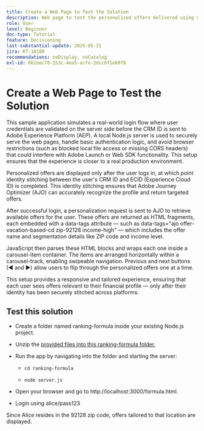 ```yaml
---
title: Create a Web Page to Test the Solution
description: Web page to test the personalized offers delivered using decisioning.
role: User
level: Beginner
doc-type: Tutorial
feature: Decisioning
last-substantial-update: 2025-05-31
jira: KT-18188
recommendations: noDisplay, noCatalog
exl-id: 6b1eec78-153c-4ea5-acfe-2dcc6f1e6078
---
```

# Create a Web Page to Test the Solution

This sample application simulates a real-world login flow where user credentials are validated on the server side before the CRM ID is sent to Adobe Experience Platform (AEP). A local Node.js server is used to securely serve the web pages, handle basic authentication logic, and avoid browser restrictions (such as blocked local file access or missing CORS headers) that could interfere with Adobe Launch or Web SDK functionality. This setup ensures that the experience is closer to a real production environment.

Personalized offers are displayed only after the user logs in, at which point identity stitching between the user's CRM ID and ECID (Experience Cloud ID) is completed. This identity stitching ensures that Adobe Journey Optimizer (AJO) can accurately recognize the profile and return targeted offers.

After successful login, a personalization request is sent to AJO to retrieve available offers for the user. These offers are returned as HTML fragments, each embedded with a data-tags attribute — such as data-tags="ajo offer-vacation-based-cd zip-92128 income-high" — which includes the offer name and segmentation details like ZIP code and income level.

JavaScript then parses these HTML blocks and wraps each one inside a carousel-item container. The items are arranged horizontally within a carousel-track, enabling swipeable navigation. Previous and next buttons (◀ and ▶) allow users to flip through the personalized offers one at a time.

This setup provides a responsive and tailored experience, ensuring that each user sees offers relevant to their financial profile — only after their identity has been securely stitched across platforms.

## Test this solution

*   Create a folder named ranking-formula inside your existing Node.js project.

*   Unzip the [provided files into this ranking-formula folder.](assets/ranking-formula.zip)

*   Run the app by navigating into the folder and starting the server:
    * `cd ranking-formula`

    * `node server.js`
    

*   Open your browser and go to http://localhost:3000/formula.html.

*   Login using alice/pass123

Since Alice resides in the 92128 zip code, offers tailored to that location are displayed.
